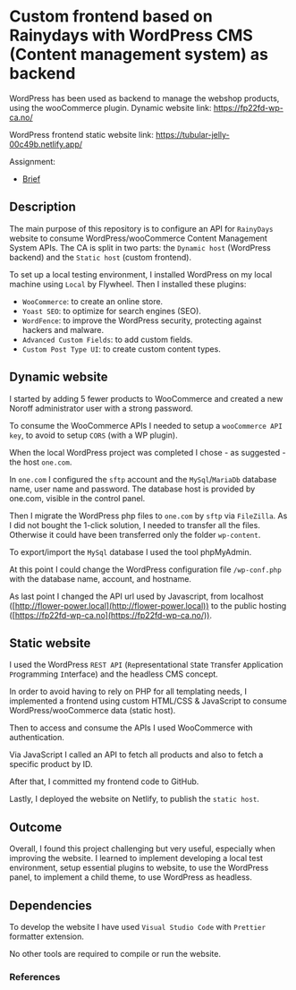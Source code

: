 # Custom frontend based on Rainydays with WordPress CMS (Content management system) as backend

<!-- A simple overview of use/purpose. -->

WordPress has been used as backend to manage the webshop products, using the wooCommerce plugin.
Dynamic website link:
<https://fp22fd-wp-ca.no/>

WordPress frontend static website link:
<https://tubular-jelly-00c49b.netlify.app/>

Assignment:

- [Brief](./docs/cms-CA-brief.pdf)

## Description

<!-- An in-depth paragraph about your project and overview of use. -->

The main purpose of this repository is to configure an API for `RainyDays` website to consume WordPress/wooCommerce Content Management System APIs.
The CA is split in two parts: the `Dynamic host` (WordPress backend) and the `Static host` (custom frontend).

To set up a local testing environment, I installed WordPress on my local machine using `Local` by Flywheel. Then I installed these plugins:

- `WooCommerce`: to create an online store.
- `Yoast SEO`: to optimize for search engines (SEO).
- `WordFence`: to improve the WordPress security, protecting against hackers and malware.
- `Advanced Custom Fields`: to add custom fields.
- `Custom Post Type UI`: to create custom content types.

## Dynamic website

I started by adding 5 fewer products to WooCommerce and created a new Noroff administrator user with a strong password.

To consume the WooCommerce APIs I needed to setup a `wooCommerce API key`, to avoid to setup `CORS` (with a WP plugin).

When the local WordPress project was completed I chose - as suggested - the host `one.com`.

In `one.com` I configured the `sftp` account and the `MySql`/`MariaDb` database name, user name and password. The database host is provided by one.com, visible in the control panel.

Then I migrate the WordPress php files to `one.com` by `sftp` via `FileZilla`. As I did not bought the 1-click solution, I needed to transfer all the files. Otherwise it could have been transferred only the folder `wp-content`.

To export/import the `MySql` database I used the tool phpMyAdmin.

At this point I could change the WordPress configuration file `/wp-conf.php` with the database name, account, and hostname.

As last point I changed the API url used by Javascript, from localhost ([http://flower-power.local](http://flower-power.local)) to the public hosting ([https://fp22fd-wp-ca.no](https://fp22fd-wp-ca.no/)).

## Static website

I used the WordPress `REST API` (`Re`presentational `S`tate `T`ransfer `A`pplication `P`rogramming `I`nterface) and the headless CMS concept.

In order to avoid having to rely on PHP for all templating needs, I implemented a frontend using custom HTML/CSS & JavaScript to consume WordPress/wooCommerce data (static host).

Then to access and consume the APIs I used WooCommerce with authentication.

Via JavaScript I called an API to fetch all products and also to fetch a specific product by ID.

After that, I committed my frontend code to GitHub.

Lastly, I deployed the website on Netlify, to publish the `static host`.

## Outcome

Overall, I found this project challenging but very useful, especially when improving the website.
I learned to implement developing a local test environment, setup essential plugins to website, to use the WordPress panel, to implement a child theme, to use WordPress as headless.

## Dependencies

<!-- - Describe any prerequisites, libraries, OS version, etc., needed before installing the program.
- ex. Windows 10 -->

To develop the website I have used `Visual Studio Code` with `Prettier` formatter extension.

No other tools are required to compile or run the website.

### References
